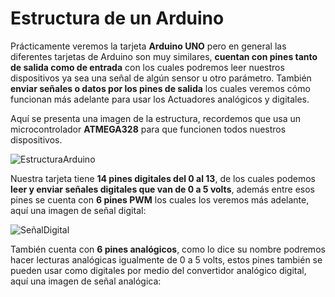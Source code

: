 # Estructura de un Arduino

Prácticamente veremos la tarjeta **Arduino UNO** pero en general las diferentes tarjetas de Arduino son muy similares, **cuentan con pines tanto de salida como de entrada** con los cuales podremos leer nuestros dispositivos ya sea una señal de algún sensor u otro parámetro. También **enviar señales o datos por los pines de salida** los cuales veremos cómo funcionan más adelante para usar los Actuadores analógicos y digitales. 

Aquí se presenta una imagen de la estructura, recordemos que usa un microcontrolador **ATMEGA328** para que funcionen todos nuestros dispositivos.

![EstructuraArduino](https://circuito.cdn.prismic.io/circuito/8e3a980f0f964cc539b4cbbba2654bb660db6f52_arduino-uno-pinout-diagram.png)

Nuestra tarjeta tiene **14 pines digitales del 0 al 13**, de los cuales podemos **leer y enviar señales digitales que van de 0 a 5 volts**, además entre esos pines se cuenta con **6 pines PWM** los cuales los veremos más adelante, aquí una imagen de señal digital:

![SeñalDigital](https://github.com/Ezzzzzzzzzzzzzz/CursoRoboticaAplicada/blob/master/Arduino/Se%C3%B1alDigital.JPG)

También cuenta con **6 pines analógicos**, como lo dice su nombre podremos hacer lecturas analógicas igualmente de 0 a 5 volts, estos pines también se pueden usar como digitales por medio del convertidor analógico digital, aquí una imagen de señal analógica:
<!--stackedit_data:
eyJoaXN0b3J5IjpbLTEwMzMyMDA0NDYsNDgyMzE0MDgzXX0=
-->
